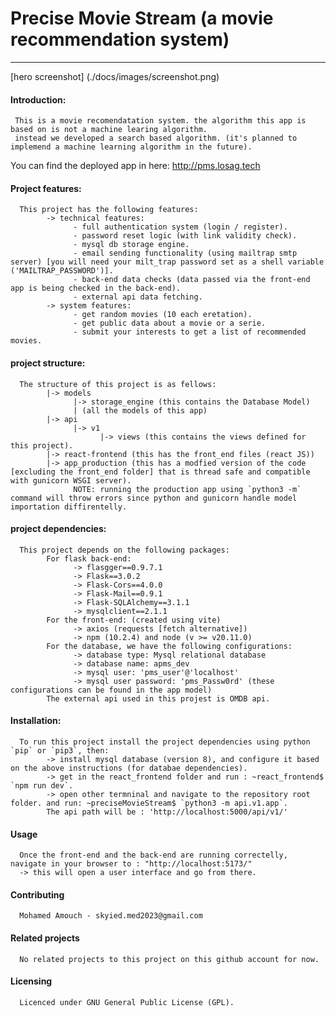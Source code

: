 # Precise Movie Stream (a movie recommendation system)
------------------------------------------------------

[hero screenshot] (./docs/images/screenshot.png)

#### Introduction:
     This is a movie recomendatation system. the algorithm this app is based on is not a machine learing algorithm.
     instead we developed a search based algorithm. (it's planned to implemend a machine learning algorithm in the future).

You can find the deployed app in here: http://pms.losag.tech

#### Project features:
      This project has the following features:
            -> technical features:
                  - full authentication system (login / register).
                  - password reset logic (with link validity check).
                  - mysql db storage engine.
                  - email sending functionality (using mailtrap smtp server) [you will need your milt_trap password set as a shell variable ('MAILTRAP_PASSWORD')].
                  - back-end data checks (data passed via the front-end app is being checked in the back-end).
                  - external api data fetching.
            -> system features:
                  - get random movies (10 each eretation).
                  - get public data about a movie or a serie.
                  - submit your interests to get a list of recommended movies.
            
#### project structure:
      The structure of this project is as fellows:
            |-> models
                  |-> storage_engine (this contains the Database Model)
                  | (all the models of this app)
            |-> api
                  |-> v1
                        |-> views (this contains the views defined for this project).
            |-> react-frontend (this has the front_end files (react JS))
            |-> app_production (this has a modfied version of the code [excluding the front_end folder] that is thread safe and compatible with gunicorn WSGI server).
                  NOTE: running the production app using `python3 -m` command will throw errors since python and gunicorn handle model importation diffirentelly. 

#### project dependencies:
      This project depends on the following packages:
            For flask back-end:
                  -> flasgger==0.9.7.1
                  -> Flask==3.0.2
                  -> Flask-Cors==4.0.0
                  -> Flask-Mail==0.9.1
                  -> Flask-SQLAlchemy==3.1.1
                  -> mysqlclient==2.1.1
            For the front-end: (created using vite)
                  -> axios (requests [fetch alternative])
                  -> npm (10.2.4) and node (v >= v20.11.0)
            For the database, we have the following configurations:
                  -> database type: Mysql relational database
                  -> database name: apms_dev
                  -> mysql user: 'pms_user'@'localhost'
                  -> mysql user password: 'pms_Passw0rd' (these configurations can be found in the app model)
            The external api used in this projest is OMDB api.

#### Installation:
      To run this project install the project dependencies using python `pip` or `pip3`, then:
            -> install mysql database (version 8), and configure it based on the above instructions (for databae dependencies).
            -> get in the react_frontend folder and run : ~react_frontend$ `npm run dev`.
            -> open other termninal and navigate to the repository root folder. and run: ~preciseMovieStream$ `python3 -m api.v1.app`.
            The api path will be : 'http://localhost:5000/api/v1/'

#### Usage
      Once the front-end and the back-end are running correctelly, navigate in your browser to : "http://localhost:5173/"
      -> this will open a user interface and go from there.

#### Contributing
      Mohamed Amouch - skyied.med2023@gmail.com

#### Related projects
      No related projects to this project on this github account for now.

#### Licensing
      Licenced under GNU General Public License (GPL).
